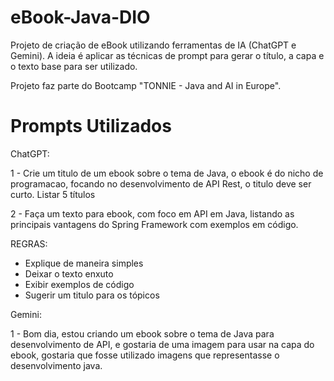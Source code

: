 # eBook-Java-DIO
Projeto de criação de eBook utilizando ferramentas de IA (ChatGPT e Gemini). A ideia é aplicar as técnicas de prompt para gerar o título, a capa e o texto base para ser utilizado. 

Projeto faz parte do Bootcamp "TONNIE - Java and AI in Europe".

# Prompts Utilizados
ChatGPT:

1 - Crie um titulo de um ebook sobre o tema de Java, o ebook é do nicho de programacao, focando no desenvolvimento de API Rest, o titulo deve ser curto. Listar 5 títulos

2 - Faça um texto para ebook, com foco em API em Java, listando as principais vantagens do Spring Framework com exemplos em código.

REGRAS:
- Explique de maneira simples
- Deixar o texto enxuto
- Exibir exemplos de código
- Sugerir um titulo para os tópicos


Gemini:

1 - Bom dia, estou criando um ebook sobre o tema de Java para desenvolvimento de API, e gostaria de uma imagem para usar na capa do ebook, gostaria que fosse utilizado imagens que representasse o desenvolvimento java.
